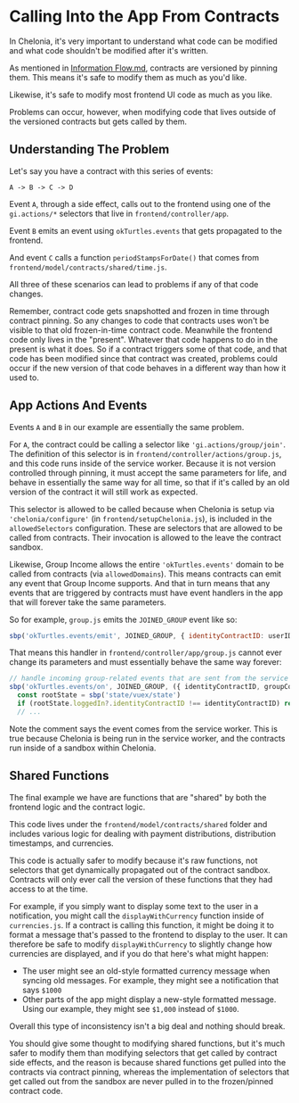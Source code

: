 # Calling Into the App From Contracts

In Chelonia, it's very important to understand what code can be modified and what code shouldn't be modified after it's written.

As mentioned in [Information Flow.md](./Information-Flow.md), contracts are versioned by pinning them. This means it's safe to modify them as much as you'd like.

Likewise, it's safe to modify most frontend UI code as much as you like.

Problems can occur, however, when modifying code that lives outside of the versioned contracts but gets called by them.

## Understanding The Problem

Let's say you have a contract with this series of events:

```
A -> B -> C -> D
```

Event `A`, through a side effect, calls out to the frontend using one of the `gi.actions/*` selectors that live in `frontend/controller/app`.

Event `B` emits an event using `okTurtles.events` that gets propagated to the frontend.

And event `C` calls a function `periodStampsForDate()` that comes from `frontend/model/contracts/shared/time.js`.

All three of these scenarios can lead to problems if any of that code changes.

Remember, contract code gets snapshotted and frozen in time through contract pinning. So any changes to code that contracts uses won't be visible to that old frozen-in-time contract code. Meanwhile the frontend code only lives in the "present". Whatever that code happens to do in the present is what it does. So if a contract triggers some of that code, and that code has been modified since that contract was created, problems could occur if the new version of that code behaves in a different way than how it used to.

## App Actions And Events

Events `A` and `B` in our example are essentially the same problem.

For `A`, the contract could be calling a selector like `'gi.actions/group/join'`. The definition of this selector is in `frontend/controller/actions/group.js`, and this code runs inside of the service worker. Because it is not version controlled through pinning, it must accept the same parameters for life, and behave in essentially the same way for all time, so that if it's called by an old version of the contract it will still work as expected.

This selector is allowed to be called because when Chelonia is setup via `'chelonia/configure'` (in `frontend/setupChelonia.js`), is included in the `allowedSelectors` configuration. These are selectors that are allowed to be called from contracts. Their invocation is allowed to the leave the contract sandbox.

Likewise, Group Income allows the entire `'okTurtles.events'` domain to be called from contracts (via `allowedDomains`). This means contracts can emit any event that Group Income supports. And that in turn means that any events that are triggered by contracts must have event handlers in the app that will forever take the same parameters.

So for example, `group.js` emits the `JOINED_GROUP` event like so:

```js
sbp('okTurtles.events/emit', JOINED_GROUP, { identityContractID: userID, groupContractID: contractID })
```

That means this handler in `frontend/controller/app/group.js` cannot ever change its parameters and must essentially behave the same way forever:

```js
// handle incoming group-related events that are sent from the service worker
sbp('okTurtles.events/on', JOINED_GROUP, ({ identityContractID, groupContractID }) => {
  const rootState = sbp('state/vuex/state')
  if (rootState.loggedIn?.identityContractID !== identityContractID) return
  // ...
```

Note the comment says the event comes from the service worker. This is true because Chelonia is being run in the service worker, and the contracts run inside of a sandbox within Chelonia.

## Shared Functions

The final example we have are functions that are "shared" by both the frontend logic and the contract logic.

This code lives under the `frontend/model/contracts/shared` folder and includes various logic for dealing with payment distributions, distribution timestamps, and currencies.

This code is actually safer to modify because it's raw functions, not selectors that get dynamically propagated out of the contract sandbox. Contracts will only ever call the version of these functions that they had access to at the time.

For example, if you simply want to display some text to the user in a notification, you might call the `displayWithCurrency` function inside of `currencies.js`. If a contract is calling this function, it might be doing it to format a message that's passed to the frontend to display to the user. It can therefore be safe to modify `displayWithCurrency` to slightly change how currencies are displayed, and if you do that here's what might happen:

- The user might see an old-style formatted currency message when syncing old messages. For example, they might see a notification that says `$1000`
- Other parts of the app might display a new-style formatted message. Using our example, they might see `$1,000` instead of `$1000`.

Overall this type of inconsistency isn't a big deal and nothing should break.

You should give some thought to modifying shared functions, but it's much safer to modify them than modifying selectors that get called by contract side effects, and the reason is because shared functions get pulled into the contracts via contract pinning, whereas the implementation of selectors that get called out from the sandbox are never pulled in to the frozen/pinned contract code.
